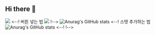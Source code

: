 ## Hi there 👋
<a href="https://www.notion.so/Archive-1a09d38cdeba804ca154e6b64527fbef" target="_blank"><img src="https://img.shields.io/badge/JiYu's Archive-F5F5EB?style=for-the-badge&logo=notion&logoColor=000000"/></a> 
<--! 버튼 넣는 법
<a href="버튼을 눌렀을 때 이동할 링크" target="_blank"><img src="https://img.shields.io/badge/뱃지레이블-배경색?style=뱃지모양&logo=로고&logoColor=로고색상"/></a>
!-->
![Anurag's GitHub stats](https://github-readme-stats.vercel.app/api?username=jiyucat&show_icons=true&theme=radical)
<--! 스탯 추가하는 법
![Anurag's GitHub stats](https://github-readme-stats.vercel.app/api?username=사용자ID&show_icons=true&theme=radical)
<--!
!-->
